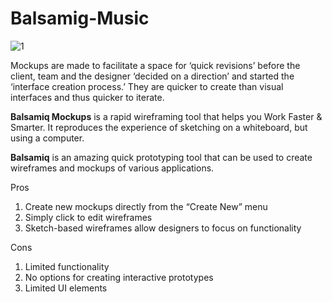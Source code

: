 # Balsamig-Music

![1](https://user-images.githubusercontent.com/28790452/30461304-08f5e23c-9983-11e7-9de5-e6d5f1471f98.gif)

Mockups are made to facilitate a space for ‘quick revisions’ before the client, team and the designer ‘decided on a direction’ and started the ‘interface creation process.’ They are quicker to create than visual interfaces and thus quicker to iterate.

**Balsamiq Mockups** is a rapid wireframing tool that helps you Work Faster & Smarter. It reproduces the experience of sketching on a whiteboard, but using a computer.

**Balsamiq** is an amazing quick prototyping tool that can be used to create wireframes and mockups of various applications.

Pros
1. Create new mockups directly from the “Create New” menu
2. Simply click to edit wireframes
3. Sketch-based wireframes allow designers to focus on functionality

Cons
1. Limited functionality
2. No options for creating interactive prototypes
3. Limited UI elements